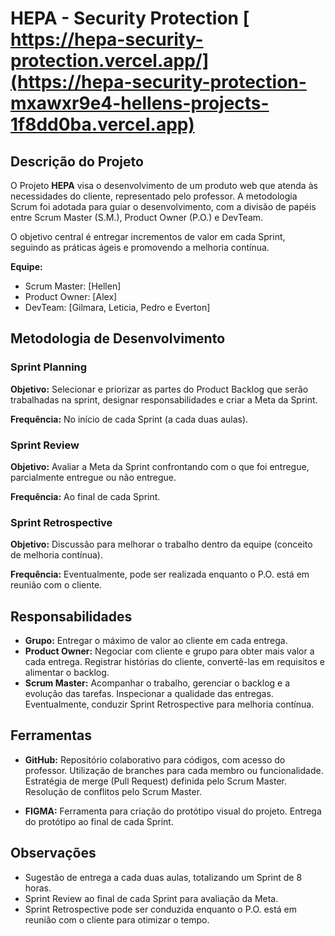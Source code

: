 # HEPA - Security Protection             [   https://hepa-security-protection.vercel.app/](https://hepa-security-protection-mxawxr9e4-hellens-projects-1f8dd0ba.vercel.app)

## Descrição do Projeto

O Projeto **HEPA** visa o desenvolvimento de um produto web que atenda às necessidades do cliente, representado pelo professor. A metodologia Scrum foi adotada para guiar o desenvolvimento, com a divisão de papéis entre Scrum Master (S.M.), Product Owner (P.O.) e DevTeam.

O objetivo central é entregar incrementos de valor em cada Sprint, seguindo as práticas ágeis e promovendo a melhoria contínua.

**Equipe:**
- Scrum Master: [Hellen]
- Product Owner: [Alex]
- DevTeam: [Gilmara, Leticia, Pedro e Everton]

## Metodologia de Desenvolvimento

### Sprint Planning

**Objetivo:** Selecionar e priorizar as partes do Product Backlog que serão trabalhadas na sprint, designar responsabilidades e criar a Meta da Sprint.

**Frequência:** No início de cada Sprint (a cada duas aulas).

### Sprint Review

**Objetivo:** Avaliar a Meta da Sprint confrontando com o que foi entregue, parcialmente entregue ou não entregue.

**Frequência:** Ao final de cada Sprint.

### Sprint Retrospective

**Objetivo:** Discussão para melhorar o trabalho dentro da equipe (conceito de melhoria contínua).

**Frequência:** Eventualmente, pode ser realizada enquanto o P.O. está em reunião com o cliente.

## Responsabilidades

- **Grupo:** Entregar o máximo de valor ao cliente em cada entrega.
- **Product Owner:** Negociar com cliente e grupo para obter mais valor a cada entrega. Registrar histórias do cliente, convertê-las em requisitos e alimentar o backlog.
- **Scrum Master:** Acompanhar o trabalho, gerenciar o backlog e a evolução das tarefas. Inspecionar a qualidade das entregas. Eventualmente, conduzir Sprint Retrospective para melhoria contínua.

## Ferramentas

- **GitHub:** Repositório colaborativo para códigos, com acesso do professor. Utilização de branches para cada membro ou funcionalidade. Estratégia de merge (Pull Request) definida pelo Scrum Master. Resolução de conflitos pelo Scrum Master.

- **FIGMA:** Ferramenta para criação do protótipo visual do projeto. Entrega do protótipo ao final de cada Sprint.

## Observações

- Sugestão de entrega a cada duas aulas, totalizando um Sprint de 8 horas.
- Sprint Review ao final de cada Sprint para avaliação da Meta.
- Sprint Retrospective pode ser conduzida enquanto o P.O. está em reunião com o cliente para otimizar o tempo.

